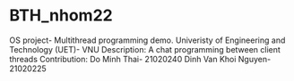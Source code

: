 # BTH_nhom22

OS project- Multithread programming demo.
Univeristy of Engineering and Technology (UET)- VNU
Description: A chat programming between client threads
Contribution:
Do Minh Thai- 21020240
Dinh Van Khoi Nguyen- 21020225
